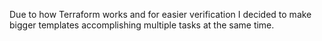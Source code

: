 Due to how Terraform works and for easier verification I decided to make bigger templates accomplishing multiple tasks at the same time.